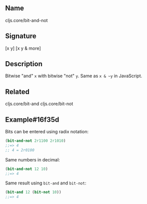 ## Name
cljs.core/bit-and-not

## Signature
[x y]
[x y & more]

## Description

Bitwise "and" `x` with bitwise "not" `y`.  Same as `x & ~y` in JavaScript.

## Related
cljs.core/bit-and
cljs.core/bit-not

## Example#16f35d

Bits can be entered using radix notation:

```clj
(bit-and-not 2r1100 2r1010)
;;=> 4
;; 4 = 2r0100
```

Same numbers in decimal:

```clj
(bit-and-not 12 10)
;;=> 4
```

Same result using `bit-and` and `bit-not`:

```clj
(bit-and 12 (bit-not 10))
;;=> 4
```

